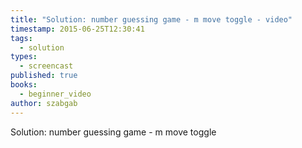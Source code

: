 ```yaml
---
title: "Solution: number guessing game - m move toggle - video"
timestamp: 2015-06-25T12:30:41
tags:
  - solution
types:
  - screencast
published: true
books:
  - beginner_video
author: szabgab
---
```



Solution: number guessing game - m move toggle


<slidecast file="beginner-perl/solution-number-guessing-game-m-move-toggle" youtube="qOrlob3LsI0" />
